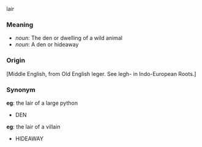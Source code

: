 lair
### Meaning
+ _noun_: The den or dwelling of a wild animal
+ _noun_: A den or hideaway

### Origin

[Middle English, from Old English leger. See legh- in Indo-European Roots.]

### Synonym

__eg__: the lair of a large python

+ DEN

__eg__: the lair of a villain

+ HIDEAWAY


